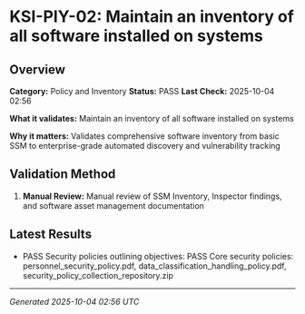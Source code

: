 # KSI-PIY-02: Maintain an inventory of all software installed on systems

## Overview

**Category:** Policy and Inventory
**Status:** PASS
**Last Check:** 2025-10-04 02:56

**What it validates:** Maintain an inventory of all software installed on systems

**Why it matters:** Validates comprehensive software inventory from basic SSM to enterprise-grade automated discovery and vulnerability tracking

## Validation Method

1. **Manual Review:** Manual review of SSM Inventory, Inspector findings, and software asset management documentation

## Latest Results

- PASS Security policies outlining objectives: PASS Core security policies: personnel_security_policy.pdf, data_classification_handling_policy.pdf, security_policy_collection_repository.zip

---
*Generated 2025-10-04 02:56 UTC*